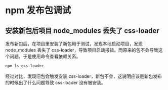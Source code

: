 # npm 发布包调试

## 安装新包后项目 node_modules 丢失了 css-loader

发布新包后，在项目里安装了新包用于测试，发现本地启动项目，发现 node_modules 丢失了 css-loader，导致项目启动报错。而原来的包不会导致这个问题，于是使用命令查看依赖关系。

```bash
npm ls css-loader
```

经过对比，发现旧包会触发安装 css-loader，新包不会，这说明应该是新包发布的时候出了什么问题导致 css-loader 没有被安装。

